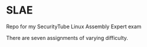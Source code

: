 # SLAE
Repo for my SecurityTube Linux Assembly Expert exam

There are seven assignments of varying difficulty.